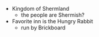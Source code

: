 * Kingdom of Shermland
	* the people are Shermish?
* Favorite inn is the Hungry Rabbit
	* run by Brickboard